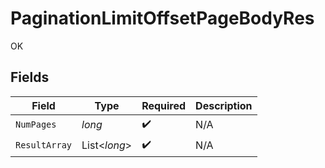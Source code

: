 # PaginationLimitOffsetPageBodyRes

OK


## Fields

| Field              | Type               | Required           | Description        |
| ------------------ | ------------------ | ------------------ | ------------------ |
| `NumPages`         | *long*             | :heavy_check_mark: | N/A                |
| `ResultArray`      | List<*long*>       | :heavy_check_mark: | N/A                |